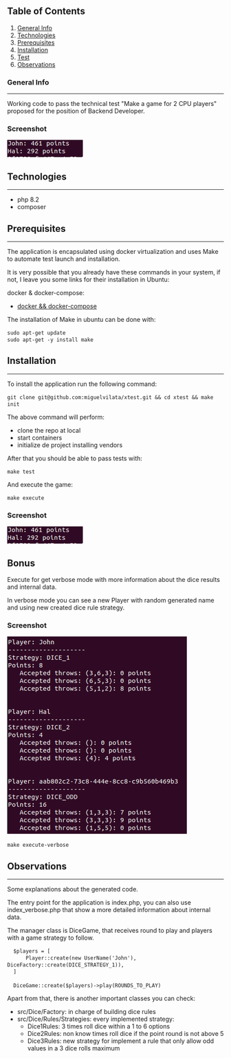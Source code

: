 ## Table of Contents
1. [General Info](#general-info)
2. [Technologies](#technologies)
3. [Prerequisites](#prerequisites)
4. [Installation](#Installation)
5. [Test](#Test)
6. [Observations](#Observations)
### General Info
***
Working code to pass the technical test "Make a game for 2 CPU players" proposed for the position of Backend Developer.
### Screenshot
![Screenshot](dice-game.png)


## Technologies
***
* php 8.2
* composer

## Prerequisites
***
The application is encapsulated using docker virtualization and uses Make to automate test launch and installation.

It is very possible that you already have these commands in your system, if not, I leave you some links for their installation in Ubuntu:

docker & docker-compose:
* [docker && docker-compose](https://www.digitalocean.com/community/tutorials/how-to-install-and-use-docker-compose-on-ubuntu-22-04)

The installation of Make in ubuntu can be done with:
```
sudo apt-get update
sudo apt-get -y install make
```

## Installation
***
To install the application run the following command:

```
git clone git@github.com:miguelvilata/xtest.git && cd xtest && make init
```

The above command will perform:
* clone the repo at local
* start containers
* initialize de project installing vendors

After that you should be able to pass tests with:

```
make test
```

And execute the game:

```
make execute
```

### Screenshot
![Screenshot](dice-game.png)


## Bonus

Execute for get verbose mode with more information about the dice results and internal data. 

In verbose mode you can see a new Player with random generated name and using new created dice rule strategy.

### Screenshot
![Screenshot](dice-game-verbose.png)

```
make execute-verbose
```

## Observations
***

Some explanations about the generated code.

The entry point for the application is index.php, you can also use index_verbose.php that show a more detailed information about internal data.

The manager class is DiceGame, that receives round to play and players with a game strategy to follow.
```
  $players = [
      Player::create(new UserName('John'), DiceFactory::create(DICE_STRATEGY_1)),
  ]

  DiceGame::create($players)->play(ROUNDS_TO_PLAY)
```

Apart from that, there is another important classes you can check:
* src/Dice/Factory: in charge of building dice rules
* src/Dice/Rules/Strategies: every implemented strategy:
  * Dice1Rules: 3 times roll dice within a 1 to 6 options
  * Dice2Rules: non know times roll dice if the point round is not above 5
  * Dice3Rules: new strategy for implement a rule that only allow odd values in a 3 dice rolls maximum

